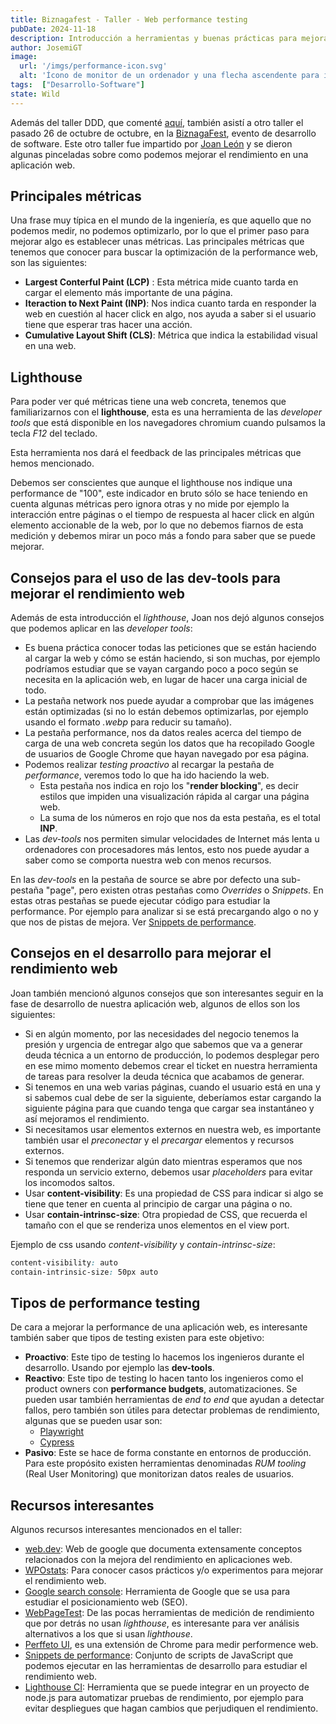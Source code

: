 ```yaml
---
title: Biznagafest - Taller - Web performance testing
pubDate: 2024-11-18
description: Introducción a herramientas y buenas prácticas para mejorar el rendimiento de una web.
author: JosemiGT
image:
  url: '/imgs/performance-icon.svg'
  alt: 'Ícono de monitor de un ordenador y una flecha ascendente para indicar performance.'
tags:  ["Desarrollo-Software"]
state: Wild
---
```


Además del taller DDD, que comenté [aquí](./biznagafest-taller-ddd-refactoring), también asistí a otro taller el pasado 26 de octubre de octubre, en la [BiznagaFest](https://www.biznagafest.com/), evento de desarrollo de software. Este otro taller fue impartido por [Joan León](https://bsky.app/profile/nucliweb.net) y se dieron algunas pinceladas sobre como podemos mejorar el rendimiento en una aplicación web.

## Principales métricas

Una frase muy típica en el mundo de la ingeniería, es que aquello que no podemos medir, no podemos optimizarlo, por lo que el primer paso para mejorar algo es establecer unas métricas. Las principales métricas que tenemos que conocer para buscar la optimización de la performance web, son las siguientes:

- **Largest Conterful Paint (LCP)** : Esta métrica mide cuanto tarda en cargar el elemento más importante de una página.
- **Iteraction to Next Paint (INP)**: Nos indica cuanto tarda en responder  la web en cuestión al hacer click en algo, nos ayuda a saber si el usuario tiene que esperar tras hacer una acción.
- **Cumulative Layout Shift (CLS)**: Métrica que indica la estabilidad visual en una web. 

## Lighthouse

Para poder ver qué métricas tiene una web concreta, tenemos que familiarizarnos con el **lighthouse**, esta es una herramienta de las *developer tools* que está disponible en los navegadores chromium cuando pulsamos la tecla *F12* del teclado.

Esta herramienta nos dará el feedback de las principales métricas que hemos mencionado.

Debemos ser conscientes que aunque el lighthouse nos indique una performance de "100", este indicador en bruto sólo se hace teniendo en cuenta algunas métricas pero ignora otras y no mide por ejemplo la interacción entre páginas o el tiempo de respuesta al hacer click en algún elemento accionable de la web, por lo que no debemos fiarnos de esta medición y debemos mirar un poco más a fondo para saber que se puede mejorar.

## Consejos para el uso de las dev-tools para mejorar el rendimiento web

Además de esta introducción el *lighthouse*, Joan nos dejó algunos consejos que podemos aplicar en las *developer tools*:

- Es buena práctica conocer todas las peticiones que se están haciendo al cargar la web y cómo se están haciendo, si son muchas, por ejemplo podríamos estudiar que se vayan cargando poco a poco según se necesita en la aplicación web, en lugar de hacer una carga inicial de todo.
- La pestaña network nos puede ayudar a comprobar que las imágenes están optimizadas (si no lo están debemos optimizarlas, por ejemplo usando el formato *.webp* para reducir su tamaño).
- La pestaña performance, nos da datos reales acerca del tiempo de carga de una web concreta según los datos que ha recopilado Google de usuarios de Google Chrome que hayan navegado por esa página.
- Podemos realizar *testing proactivo* al recargar la pestaña de *performance*, veremos todo lo que ha ido haciendo la web. 
  - Esta pestaña nos indica en rojo los "**render blocking**", es decir estilos que impiden una visualización rápida al cargar una página web.
  - La suma de los números en rojo que nos da esta pestaña, es el total **INP**.
- Las *dev-tools* nos permiten simular velocidades de Internet más lenta u ordenadores con procesadores más lentos, esto nos puede ayudar a saber como se comporta nuestra web con menos recursos.

En las *dev-tools* en la pestaña de source se abre por defecto  una sub-pestaña "page", pero existen otras pestañas como *Overrides* o *Snippets*. En estas otras pestañas se puede ejecutar código para estudiar la performance. Por ejemplo para analizar si se está precargando algo o no y que nos de pistas de mejora. Ver [Snippets de performance](https://webperf-snippets.nucliweb.net/).

## Consejos en el desarrollo para mejorar el rendimiento web

Joan también mencionó algunos consejos que son interesantes seguir en la fase de desarrollo de nuestra aplicación web, algunos de ellos son los siguientes:

- Si en algún momento, por las necesidades del negocio tenemos la presión y urgencia de entregar algo que sabemos que va a generar deuda técnica a un entorno de producción, lo podemos desplegar pero en ese mimo momento debemos crear el ticket en nuestra herramienta de tareas para resolver la deuda técnica que acabamos de generar.
- Si tenemos en una web varias páginas, cuando el usuario está en una y si sabemos cual debe de ser la siguiente, deberíamos estar cargando la siguiente  página para que cuando tenga que cargar sea instantáneo y así mejoramos el rendimiento.
- Si necesitamos usar elementos externos en nuestra web, es importante también usar el *preconectar* y el *precargar* elementos y recursos externos.
- Si tenemos que  renderizar algún dato mientras esperamos que nos responda un servicio externo, debemos usar *placeholders* para evitar los incomodos saltos.
- Usar **content-visibility**: Es una propiedad de CSS para indicar si algo se tiene que tener en cuenta al principio de cargar una página o no.
- Usar **contain-intrinsc-size**: Otra propiedad de CSS, que recuerda el tamaño con el que se renderiza unos elementos en el view port.

Ejemplo de css usando *content-visibility*  y *contain-intrinsc-size*:

``` css
content-visibility: auto
contain-intrinsic-size: 50px auto
```

## Tipos de performance testing

De cara a mejorar la performance de una aplicación web, es interesante también saber que tipos de testing existen para este objetivo:

- **Proactivo**: Este tipo de testing lo hacemos los ingenieros durante el desarrollo. Usando por ejemplo las **dev-tools**.
- **Reactivo**: Este tipo de testing lo hacen tanto los ingenieros como el product owners con **performance budgets**, automatizaciones. Se pueden usar también herramientas de *end to end* que ayudan a detectar fallos, pero también son útiles para detectar problemas de rendimiento, algunas que se pueden usar son: 
  - [Playwright](https://playwright.dev/)
  - [Cypress](https://www.cypress.io/)
- **Pasivo**:  Este se hace de forma constante en entornos de producción. Para este propósito existen herramientas denominadas *RUM tooling* (Real User Monitoring) que monitorizan datos reales de usuarios.

## Recursos interesantes

Algunos recursos interesantes mencionados en el taller:

- [web.dev](https://web.dev/): Web de google que documenta extensamente conceptos relacionados con la mejora del rendimiento en aplicaciones web.
- [WPOstats](https://wpostats.com/): Para conocer casos prácticos y/o experimentos para mejorar el rendimiento web.
- [Google search console](https://search.google.com/search-console/about): Herramienta de Google que se usa para estudiar el posicionamiento web (SEO).
- [WebPageTest](https://www.webpagetest.org/): De las pocas herramientas de medición de rendimiento que por detrás no usan *lighthouse*, es interesante para ver análisis alternativos a los que si usan *lighthouse*.
- [Perffeto UI](https://chromewebstore.google.com/detail/perfetto-ui/lfmkphfpdbjijhpomgecfikhfohaoine), es una extensión de Chrome para medir performence web.
-  [Snippets de performance](https://webperf-snippets.nucliweb.net/): Conjunto de scripts de JavaScript que podemos ejecutar en las herramientas de desarrollo para estudiar el rendimiento web.
- [Lighthouse CI](https://github.com/GoogleChrome/lighthouse-ci): Herramienta que se puede integrar en un proyecto de node.js para automatizar pruebas de rendimiento, por ejemplo para evitar despliegues que hagan cambios que perjudiquen el rendimiento.
